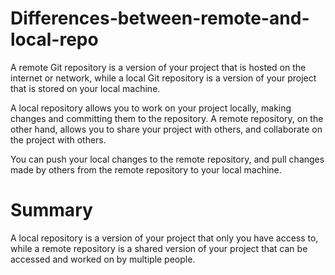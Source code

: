 # Differences-between-remote-and-local-repo

A remote Git repository is a version of your project that is hosted on the internet or network, while a local Git repository is a version of your project that is stored on your local machine. 

A local repository allows you to work on your project locally, making changes and committing them to the repository. A remote repository, on the other hand, allows you to share your project with others, and collaborate on the project with others. 

You can push your local changes to the remote repository, and pull changes made by others from the remote repository to your local machine. 


# Summary

A local repository is a version of your project that only you have access to, while a remote repository is a shared version of your project that can be accessed and worked on by multiple people.

